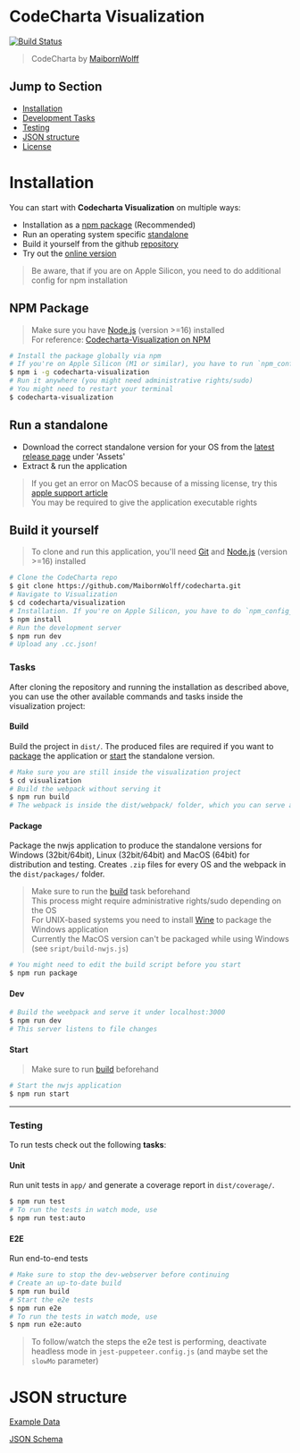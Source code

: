 # CodeCharta Visualization

[![Build Status](https://travis-ci.org/MaibornWolff/codecharta.svg?branch=main)](https://travis-ci.org/MaibornWolff/codecharta)

> CodeCharta by [MaibornWolff](https://www.maibornwolff.de)

## Jump to Section

-   [Installation](#installation)
-   [Development Tasks](#tasks)
-   [Testing](#testing)
-   [JSON structure](#json-structure)
-   [License](LICENSE.md)

# Installation

You can start with **Codecharta Visualization** on multiple ways:

-   Installation as a [npm package](#npm-package) (Recommended)
-   Run an operating system specific [standalone](#run-a-standalone)
-   Build it yourself from the github [repository](#build-it-yourself)
-   Try out the [online version](https://maibornwolff.github.io/codecharta/visualization/app/index.html?file=codecharta.cc.json&file=codecharta_analysis.cc.json)

> Be aware, that if you are on Apple Silicon, you need to do additional config for npm installation

## NPM Package

> Make sure you have [Node.js](https://nodejs.org/en/download) (version >=16) installed <br>
> For reference: [Codecharta-Visualization on NPM](https://www.npmjs.com/package/codecharta-visualization)

```bash
# Install the package globally via npm
# If you're on Apple Silicon (M1 or similar), you have to run `npm_config_nwjs_process_arch=x64 npm i -g codecharta-visualization` instead (see https://github.com/nwjs/npm-installer/issues/83)
$ npm i -g codecharta-visualization
# Run it anywhere (you might need administrative rights/sudo)
# You might need to restart your terminal
$ codecharta-visualization
```

## Run a standalone

-   Download the correct standalone version for your OS from the [latest release page](https://github.com/MaibornWolff/codecharta/releases) under 'Assets'
-   Extract & run the application

> If you get an error on MacOS because of a missing license, try this [apple support article](https://support.apple.com/en-gb/guide/mac-help/mh40616/12.0/mac/12.0) <br>
> You may be required to give the application executable rights

## Build it yourself

> To clone and run this application, you'll need [Git](https://git-scm.com) and [Node.js](https://nodejs.org/en/download/) (version >=16) installed

```bash
# Clone the CodeCharta repo
$ git clone https://github.com/MaibornWolff/codecharta.git
# Navigate to Visualization
$ cd codecharta/visualization
# Installation. If you're on Apple Silicon, you have to do `npm_config_nwjs_process_arch=x64 npm install` instead (see https://github.com/nwjs/npm-installer/issues/83).
$ npm install
# Run the development server
$ npm run dev
# Upload any .cc.json!
```

### Tasks

After cloning the repository and running the installation as described above, you can use the other available commands and tasks inside the visualization project:

#### Build

Build the project in `dist/`. The produced files are required if you want to [package](#package) the application or [start](#start) the standalone version.

```bash
# Make sure you are still inside the visualization project
$ cd visualization
# Build the webpack without serving it
$ npm run build
# The webpack is inside the dist/webpack/ folder, which you can serve as a web application
```

#### Package

Package the nwjs application to produce the standalone versions for Windows (32bit/64bit), Linux (32bit/64bit) and MacOS (64bit) for distribution and testing. Creates `.zip` files for every OS and the webpack in the `dist/packages/` folder.

> Make sure to run the [build](#build) task beforehand <br>
> This process might require administrative rights/sudo depending on the OS <br>
> For UNIX-based systems you need to install [Wine](https://www.winehq.org/) to package the Windows application <br>
> Currently the MacOS version can't be packaged while using Windows (see `sript/build-nwjs.js`)

```bash
# You might need to edit the build script before you start
$ npm run package
```

#### Dev

```bash
# Build the weebpack and serve it under localhost:3000
$ npm run dev
# This server listens to file changes
```

#### Start

> Make sure to run [build](#build) beforehand

```bash
# Start the nwjs application
$ npm run start
```

<hr>

### Testing

To run tests check out the following **tasks**:

#### Unit

Run unit tests in `app/` and generate a coverage report in `dist/coverage/`.

```bash
$ npm run test
# To run the tests in watch mode, use
$ npm run test:auto
```

#### E2E

Run end-to-end tests

```bash
# Make sure to stop the dev-webserver before continuing
# Create an up-to-date build
$ npm run build
# Start the e2e tests
$ npm run e2e
# To run the tests in watch mode, use
$ npm run e2e:auto
```

> To follow/watch the steps the e2e test is performing, deactivate headless mode in `jest-puppeteer.config.js` (and maybe set the `slowMo` parameter)

# JSON structure

[Example Data](/visualization/app/codeCharta/assets/sample1.cc.json)

[JSON Schema](/visualization/app/codeCharta/util/generatedSchema.json)
